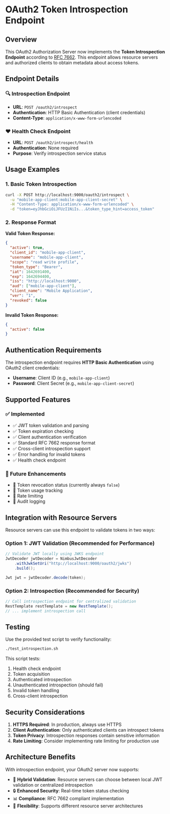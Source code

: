 # OAuth2 Token Introspection Endpoint

## Overview

This OAuth2 Authorization Server now implements the **Token Introspection Endpoint** according to [RFC 7662](https://tools.ietf.org/html/rfc7662). This endpoint allows resource servers and authorized clients to obtain metadata about access tokens.

## Endpoint Details

### 🔍 Introspection Endpoint
- **URL**: `POST /oauth2/introspect`
- **Authentication**: HTTP Basic Authentication (client credentials)
- **Content-Type**: `application/x-www-form-urlencoded`

### ❤️ Health Check Endpoint
- **URL**: `POST /oauth2/introspect/health`
- **Authentication**: None required
- **Purpose**: Verify introspection service status

## Usage Examples

### 1. Basic Token Introspection

```bash
curl -X POST http://localhost:9000/oauth2/introspect \
  -u "mobile-app-client:mobile-app-client-secret" \
  -H "Content-Type: application/x-www-form-urlencoded" \
  -d "token=eyJhbGciOiJFUzI1NiIs...&token_type_hint=access_token"
```

### 2. Response Format

**Valid Token Response:**
```json
{
  "active": true,
  "client_id": "mobile-app-client",
  "username": "mobile-app-client",
  "scope": "read write profile",
  "token_type": "Bearer",
  "iat": 1642691400,
  "exp": 1642694400,
  "iss": "http://localhost:9000",
  "aud": ["mobile-app-client"],
  "client_name": "Mobile Application",
  "ver": "1",
  "revoked": false
}
```

**Invalid Token Response:**
```json
{
  "active": false
}
```

## Authentication Requirements

The introspection endpoint requires **HTTP Basic Authentication** using OAuth2 client credentials:

- **Username**: Client ID (e.g., `mobile-app-client`)
- **Password**: Client Secret (e.g., `mobile-app-client-secret`)

## Supported Features

### ✅ Implemented
- ✅ JWT token validation and parsing
- ✅ Token expiration checking
- ✅ Client authentication verification
- ✅ Standard RFC 7662 response format
- ✅ Cross-client introspection support
- ✅ Error handling for invalid tokens
- ✅ Health check endpoint

### 🔄 Future Enhancements
- 🔄 Token revocation status (currently always `false`)
- 🔄 Token usage tracking
- 🔄 Rate limiting
- 🔄 Audit logging

## Integration with Resource Servers

Resource servers can use this endpoint to validate tokens in two ways:

### Option 1: JWT Validation (Recommended for Performance)
```java
// Validate JWT locally using JWKS endpoint
JwtDecoder jwtDecoder = NimbusJwtDecoder
    .withJwkSetUri("http://localhost:9000/oauth2/jwks")
    .build();

Jwt jwt = jwtDecoder.decode(token);
```

### Option 2: Introspection (Recommended for Security)
```java
// Call introspection endpoint for centralized validation
RestTemplate restTemplate = new RestTemplate();
// ... implement introspection call
```

## Testing

Use the provided test script to verify functionality:

```bash
./test_introspection.sh
```

This script tests:
1. Health check endpoint
2. Token acquisition
3. Authenticated introspection
4. Unauthenticated introspection (should fail)
5. Invalid token handling
6. Cross-client introspection

## Security Considerations

1. **HTTPS Required**: In production, always use HTTPS
2. **Client Authentication**: Only authenticated clients can introspect tokens
3. **Token Privacy**: Introspection responses contain sensitive information
4. **Rate Limiting**: Consider implementing rate limiting for production use

## Architecture Benefits

With introspection endpoint, your OAuth2 server now supports:

- 🔄 **Hybrid Validation**: Resource servers can choose between local JWT validation or centralized introspection
- 🔒 **Enhanced Security**: Real-time token status checking
- 📊 **Compliance**: RFC 7662 compliant implementation
- 🎯 **Flexibility**: Supports different resource server architectures
